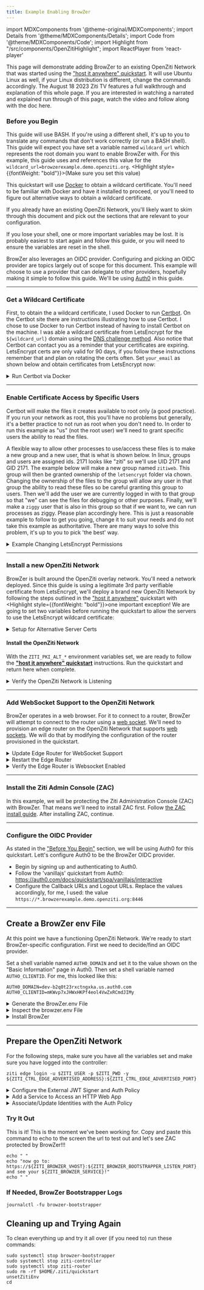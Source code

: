 ```yaml
---
title: Example Enabling BrowZer 
---
```

import MDXComponents from '@theme-original/MDXComponents';
import Details from '@theme/MDXComponents/Details';
import Code from '@theme/MDXComponents/Code';
import Highlight from "/src/components/OpenZitiHighlight";
import ReactPlayer from 'react-player'

This page will demonstrate adding BrowZer to an existing OpenZiti Network that was started using the
["host it anywhere" quickstart](/learn/quickstarts/network/hosted.md). It will use Ubuntu Linux as well, if
your Linux distribution is different, change the commands accordingly. The August 18 2023 Ziti TV features a full 
walkthrough and explanation of this whole page. If you are interested in watching a narrated and explained run
through of this page, watch the video and follow along with the doc here.

<ReactPlayer playing={false} controls url='https://youtu.be/ZPkOQbVEnW0?t=816' />

### Before you Begin

This guide will use BASH. If you're using a different shell, it's up to you to translate any commands that don't work
correctly (or run a BASH shell). This guide will expect you have set a variable named `wildcard_url` which represents
the root domain you want to enable BrowZer with. For this example, this guide uses and references this value 
for the `wildcard_url=browzerexample.demo.openziti.org`. <Highlight style={{fontWeight: "bold"}}>(Make sure you set 
this value)</Highlight>

This quickstart will use [Docker](https://www.docker.com/) to obtain a wildcard certificate. You'll need to be
familiar with Docker and have it installed to proceed, or you'll need to figure out alternative ways to obtain
a wildcard certificate.

If you already have an existing OpenZiti Network, you'll likely want to skim through this document and pick out the
sections that are relevant to your configuration.

If you lose your shell, one or more important variables may be lost. It is probably easiest to start again and follow
this guide, or you will need to ensure the variables are reset in the shell.

BrowZer also leverages an OIDC provider. Configuring and picking an OIDC provider are topics largely out of scope
for this document. This example will choose to use a provider that can delegate to other providers, hopefully making
it simple to follow this guide. We'll be using [Auth0](https://auth0.com) in this guide. 

---

### Get a Wildcard Certificate

First, to obtain the a wildcard certificate, I used Docker to run [Certbot](https://certbot.eff.org/). 
On the Certbot site there are instructions illustrating how to use Certbot. I chose to use Docker to run Certbot
instead of having to install Certbot on the machine. I was able a wildcard certificate from LetsEncrypt for the
`${wildcard_url}` domain using the [DNS challenge method](https://letsencrypt.org/docs/challenge-types/#dns-01-challenge).  Also notice that Certbot can contact you as a 
reminder that your certificates are expiring. LetsEncrypt certs are only valid for 90 days, if you follow these
instructions remember that and plan on rotating the certs often. Set `your_email` as shown below and obtain
certificates from LetsEncrypt now:

<Details>
<summary>Run Certbot via Docker</summary>

```
your_email="your.email@someserver.com"
sudo docker run -it --rm --name certbot \
  -v "/etc/letsencrypt:/etc/letsencrypt" \
  -v "/var/lib/letsencrypt:/var/lib/letsencrypt" \
  certbot/certbot certonly -d "*.${wildcard_url}" \
                  --manual \
                  --preferred-challenges dns \
                  --email "${your_email}" \
                  --agree-tos
```

</Details>

---

### Enable Certificate Access by Specific Users

Certbot will make the files it creates available to root only (a good practice). If you run your network as root, this
you'll have no problems but generally, it's a better practice to not run as root when you don't need to. In order to run
this example as "us" (not the root user) we'll need to grant specific users the ability to read the files.  

A flexible way to allow other processes to use/access these files is to make a new group and a new user, that is what
is shown below. In linux, groups and users are assigned ids. 2171 looks like "ziti" so we'll use UID 2171 and GID 2171.
The example below will make a new group named `zitiweb`. This group will then be granted ownership of the `letsencrypt`
folder via chown. Changing the ownership of the files to the group will allow any user in that group the ability to read
these files so be careful granting this group to users. Then we'll add the user we are currently logged in with to that 
group so that "we" can see the files for debugging or other purposes. Finally, we'll make a `ziggy` user that is also in
this group so that if we want to, we can run processes as ziggy. Please plan accordingly here. This is just a reasonable 
example to follow to get you going, change it to suit your needs and do not take this example as authoritative. There
are many ways to solve this problem, it's up to you to pick 'the best' way.

<Details>
<summary>Example Changing LetsEncrypt Permissions</summary>

```text
sudo groupadd -g 2171 zitiweb
sudo useradd -u 2171 -M ziggy
sudo usermod -aG zitiweb ziggy
sudo usermod -aG zitiweb $USER
sudo chown -R root:zitiweb /etc/letsencrypt/
sudo chmod -R g+rX /etc/letsencrypt/
```

You will want to enable the new group permissions in the current shell. Log out of your current session and log back
in again. Doing so will enable the new group permission in your shell. After, set the `wildcard_url` variable again.
Once set, verify you can access to the certificates:
```text
ls -l /etc/letsencrypt/live/${wildcard_url}/
```
You should see something similar to:
```text
total 8
-rw-r--r-- 1 root zitiweb 692 Aug 17 21:12 README
lrwxrwxrwx 1 root zitiweb  56 Aug 17 21:12 cert.pem -> ../../archive/browzerexample.demo.openziti.org/cert1.pem
lrwxrwxrwx 1 root zitiweb  57 Aug 17 21:12 chain.pem -> ../../archive/browzerexample.demo.openziti.org/chain1.pem
lrwxrwxrwx 1 root zitiweb  61 Aug 17 21:12 fullchain.pem -> ../../archive/browzerexample.demo.openziti.org/fullchain1.pem
lrwxrwxrwx 1 root zitiweb  59 Aug 17 21:12 privkey.pem -> ../../archive/browzerexample.demo.openziti.org/privkey1.pem
```
</Details>

---

### Install a new OpenZiti Network

BrowZer is built around the OpenZiti overlay network. You'll need a network deployed. Since this guide is using
a legitimate 3rd party verifiable certificate from LetsEncrypt, we'll deploy a brand new OpenZiti Network by 
following the steps outlined in the ["host it anywhere"](/learn/quickstarts/network/hosted.md)
quickstart with <Highlight style={{fontWeight: "bold"}}>one important exception</Highlight>! 
We are going to set two variables before running the quickstart to allow the servers to use the LetsEncrypt
wildcard certificate:

<Details>
<summary>Setup for Alternative Server Certs</summary>

Since we have just obtained some LetsEncrypt certificates, we'll enable OpenZiti with
Alternative Server Certs __immediately__! To do that we'll set two new variables
introduced with v0.29.0. Notice that the `${wildcard_url}` variable needs to be set if it's not already set:

```text
export ZITI_PKI_ALT_SERVER_CERT="/etc/letsencrypt/live/${wildcard_url}/fullchain.pem"
export ZITI_PKI_ALT_SERVER_KEY="/etc/letsencrypt/live/${wildcard_url}/privkey.pem"
```
</Details>

#### Install the OpenZiti Network

With the `ZITI_PKI_ALT_*` environment variables set, we are ready to follow the 
__["host it anywhere" quickstart](/learn/quickstarts/network/hosted.md)__ instructions.  Run the quickstart
and return here when complete.

<Details>
<summary>Verify the OpenZiti Network is Listening</summary>

After completing the quickstart, you should be able to access the controller at both the alternate server cert url.
Notice there's no need for 'insecure' (-sk) curl mode for the`${wildcard_url}` URL:

```text
curl https://ctrl.${wildcard_url}:${ZITI_CTRL_EDGE_ADVERTISED_PORT}
```
and we should be able to curl to the non-alternative server url. Note for this we need to use `-sk` since this will
be the self-signed PKI endpoint:
```text
curl -sk https://${ZITI_CTRL_EDGE_ADVERTISED_ADDRESS}:${ZITI_CTRL_EDGE_ADVERTISED_PORT}
```
</Details>

---

### Add WebSocket Support to the OpenZiti Network

BrowZer operates in a web browser. For it to connect to a router, BrowZer will attempt to connect to the router
using a [web socket](https://en.wikipedia.org/wiki/WebSocket). We'll need to provision an edge router on the OpenZiti Network that supports 
[web sockets](https://en.wikipedia.org/wiki/WebSocket). We will do that by modifying the configuration of the router provisioned in the quickstart.

<Details>
<summary>Update Edge Router for WebSocket Support</summary>

After completing the quickstart, you will have an edge router configuration file in the user's home directory.
Use your favorite editor, such as [`vim`](https://en.wikipedia.org/wiki/Vim_(text_editor)) to edit the file:

```text
vi $ZITI_HOME/${ZITI_NETWORK}-edge-router.yaml
```

Locate the "binding" section, and add a section that looks like this. Make sure to change the `address` and `advertise`
fields accordingly to fit your `${wildcard_url}` value:
```text
  - binding: edge
    address: wss:0.0.0.0:8447
    options:
      advertise: ws.browzerexample.demo.openziti.org:8447
      connectTimeoutMs: 5000
      getSessionTimeout: 60
```

</Details>

<Details>
<summary>Restart the Edge Router</summary>

After updating the router's configuration file you'll need to restart the router:
```text
sudo systemctl restart ziti-router
```
</Details>

<Details>
<summary>Verify the Edge Router is Websocket Enabled</summary>

After the router restarts you'll be able to verify the router is properly configured. The following curl statement
should succeed and return a 404 message similar to the one shown below. Note port 8447 is used, if you change this
port you will obviously need to change the port number to the one you chose:

```text
curl https://ws.${wildcard_url}:8447
```

</Details>

---

### Install the Ziti Admin Console (ZAC)

In this example, we will be protecting the Ziti Administration Console (ZAC) with BrowZer. That means we'll need to
install ZAC first. Follow [the ZAC install guide](/learn/quickstarts/zac/index.md).
After installing ZAC, continue.

---

### Configure the OIDC Provider

As stated in the ["Before You Begin"](#before-you-begin) section, we will be using Auth0 for this quickstart. Lett's
configure Auth0 to be the BrowZer OIDC provider.

* Begin by signing up and authenticating to Auth0.
* Follow the 'vanillajs' quickstart from Auth0: https://auth0.com/docs/quickstart/spa/vanillajs/interactive
* Configure the Callback URLs and Logout URLs. Replace the values accordingly, for me, I used:
  the value `https://*.browzerexample.demo.openziti.org:8446`

---

## Create a BrowZer env File

At this point we have a functioning OpenZiti Network. We're ready to start BrowZer-specific configuration.
First we need to decide/find an OIDC provider.  

Set a shell variable named `AUTH0_DOMAIN` and set it to the value shown on the "Basic Information" page in Auth0. Then
set a shell variable named `AUTHO_CLIENTID`. For me, this looked like this:

```text
AUTH0_DOMAIN=dev-b2q0t23rxctngxka.us.auth0.com
AUTH0_CLIENTID=mKWvp7xJHWxHKPf4eol4VwZxRCmdJIMy
```

<Details>
<summary>Generate the BrowZer.env File</summary>

:::caution Warning
Make sure all variables listed below are set in your shell before running
:::

Now copy and paste this command to generate the browzer.env file.

```text
export NODE_ENV=production
export ZITI_BROWZER_BOOTSTRAPPER_LOGLEVEL=debug
export ZITI_BROWZER_BOOTSTRAPPER_HOST=browzer.${wildcard_url}
export ZITI_BROWZER_RUNTIME_LOGLEVEL=debug
export ZITI_BROWZER_RUNTIME_HOTKEY=alt+F12
export ZITI_CONTROLLER_HOST=ctrl.${wildcard_url}
export ZITI_CONTROLLER_PORT=${ZITI_CTRL_EDGE_ADVERTISED_PORT}
export ZITI_BROWZER_BOOTSTRAPPER_SCHEME=https
export ZITI_BROWZER_BOOTSTRAPPER_CERTIFICATE_PATH=/etc/letsencrypt/live/${wildcard_url}/fullchain.pem
export ZITI_BROWZER_BOOTSTRAPPER_KEY_PATH=/etc/letsencrypt/live/${wildcard_url}/privkey.pem
export ZITI_BROWZER_BOOTSTRAPPER_LISTEN_PORT=8446
export ZITI_BROWZER_SERVICE=brozac
export ZITI_BROWZER_VHOST=${ZITI_BROWZER_SERVICE}.${wildcard_url}
export ZITI_BROWZER_OIDC_URL=https://${AUTH0_DOMAIN}
export ZITI_BROWZER_CLIENT_ID=${AUTH0_CLIENTID}

export ZITI_BROWZER_BOOTSTRAPPER_TARGETS="$(cat <<HERE
  {
    "targetArray": [
      {
        "vhost": "${ZITI_BROWZER_VHOST}",
        "service": "${ZITI_BROWZER_SERVICE}",
        "path": "/",
        "scheme": "http",
        "idp_issuer_base_url": "${ZITI_BROWZER_OIDC_URL}",
        "idp_client_id": "${ZITI_BROWZER_CLIENT_ID}"
      }
    ]
  }
HERE
)"

cat > $ZITI_HOME/browzer.env << HERE
ZITI_BROWZER_BOOTSTRAPPER_HOST="${ZITI_BROWZER_BOOTSTRAPPER_HOST}"
ZITI_BROWZER_BOOTSTRAPPER_LOGLEVEL="${ZITI_BROWZER_BOOTSTRAPPER_LOGLEVEL}"
ZITI_BROWZER_RUNTIME_LOGLEVEL="${ZITI_BROWZER_RUNTIME_LOGLEVEL}"
ZITI_BROWZER_RUNTIME_HOTKEY="${ZITI_BROWZER_RUNTIME_HOTKEY}"
ZITI_CONTROLLER_HOST="${ZITI_CONTROLLER_HOST}"
ZITI_CONTROLLER_PORT="${ZITI_CONTROLLER_PORT}"
ZITI_BROWZER_BOOTSTRAPPER_SCHEME="${ZITI_BROWZER_BOOTSTRAPPER_SCHEME}"
ZITI_BROWZER_BOOTSTRAPPER_CERTIFICATE_PATH="${ZITI_BROWZER_BOOTSTRAPPER_CERTIFICATE_PATH}"
ZITI_BROWZER_BOOTSTRAPPER_KEY_PATH="${ZITI_BROWZER_BOOTSTRAPPER_KEY_PATH}"
ZITI_BROWZER_BOOTSTRAPPER_LISTEN_PORT="${ZITI_BROWZER_BOOTSTRAPPER_LISTEN_PORT}"
ZITI_BROWZER_BOOTSTRAPPER_TARGETS='${ZITI_BROWZER_BOOTSTRAPPER_TARGETS}'
NODE_EXTRA_CA_CERTS=node_modules/node_extra_ca_certs_mozilla_bundle/ca_bundle/ca_intermediate_root_bundle.pem
HERE
echo browzer env file written to: $ZITI_HOME/browzer.env
```

</Details>

<Details>
<summary>Inspect the browzer.env File</summary>

You should see something like:
```text
browzer env file written to: /home/ubuntu/.ziti/quickstart/ip-172-31-47-200/browzer.env
```

Open this file up and visually inspect it to verify the file seems to be full, complete and not missing anything
obvious. If you had verified all the variables used in the previous command were set, this file will be correctly
created.

</Details>

<Details>
<summary>Install BrowZer</summary>

BrowZer is ready to be installed. The [main BrowZer page](/learn/quickstarts/browzer/index.md) has two sections showing you how to
install BrowZer either by [cloning from GitHub](/learn/quickstarts/browzer/index.md#cloning-from-github)
or by [Running via Docker](/learn/quickstarts/browzer/index.md#running-via-docker). I have
used the "clone" approach to run my BrowZer (and ZAC).

Follow one of those methods and ensure BrowZer is up and running.

```text
browzer env file written to: /home/ubuntu/.ziti/quickstart/ip-172-31-47-200/browzer.env
```

Open this file up and visually inspect it to verify the file seems to be full, complete and not missing anything
obvious. If you had verified all the variables used in the previous command were set, this file will be correctly
created.

</Details>

---

## Prepare the OpenZiti Network

For the following steps, make sure you have all the variables set and make sure you have logged into the controller:
```text
ziti edge login -u $ZITI_USER -p $ZITI_PWD -y ${ZITI_CTRL_EDGE_ADVERTISED_ADDRESS}:${ZITI_CTRL_EDGE_ADVERTISED_PORT}
```

<Details>
<summary>Configure the External JWT Signer and Auth Policy</summary>

```text
echo "configuring OpenZiti for BrowZer..."
ziti_object_prefix=browzer-auth0
issuer=$(curl -s ${ZITI_BROWZER_OIDC_URL}/.well-known/openid-configuration | jq -r .issuer)
jwks=$(curl -s ${ZITI_BROWZER_OIDC_URL}/.well-known/openid-configuration | jq -r .jwks_uri)

echo "OIDC issuer   : $issuer"
echo "OIDC jwks url : $jwks"

ext_jwt_signer=$(ziti edge create ext-jwt-signer "${ziti_object_prefix}-ext-jwt-signer" "${issuer}" --jwks-endpoint "${jwks}" --audience "${ZITI_BROWZER_CLIENT_ID}" --claims-property email)
echo "ext jwt signer id: $ext_jwt_signer"

auth_policy=$(ziti edge create auth-policy "${ziti_object_prefix}-auth-policy" --primary-ext-jwt-allowed --primary-ext-jwt-allowed-signers ${ext_jwt_signer})
echo "auth policy id: $auth_policy"
```

After running the commands listed above, you should see output that confirms an `ext-jwt-signer` and `auth-policy` were
created successfully. It should look similar to what is shown below. Ensure the id's for the signer and auth policy
have some value and are not blank:
```text
configuring OpenZiti for BrowZer...
OIDC issuer   : https://dev-b2q0t23rxctngxka.us.auth0.com/
OIDC jwks url : https://dev-b2q0t23rxctngxka.us.auth0.com/.well-known/jwks.json
ext jwt signer id: 23sRIAoaPqh9RDoFO8iwGZ
auth policy id: 6EbCIB8ke40SI8eQxc3O0X
```

</Details>

<Details>
<summary>Add a Service to Access an HTTP Web App</summary>

To enable access to the ZAC using BrowZer we need to make a service. Things to notice here are that we are using the
HTTP port (the BrowZer Bootstrapper will provide HTTPS) and we're using the default port of 1408. Ensure the variables
referenced are all set accordingly and then copy/paste these commands:

```text
intercept_address="${ZITI_BROWZER_SERVICE}.ziti"
intercept_port=80
offload_address=127.0.0.1
offload_port=1408

function createService {
ziti edge create config ${ZITI_BROWZER_SERVICE}.host.config host.v1 '{"protocol":"tcp", "address":"'"${offload_address}"'", "port":'${offload_port}'}'
ziti edge create config ${ZITI_BROWZER_SERVICE}.int.config  intercept.v1 '{"protocols":["tcp"],"addresses":["'"${intercept_address}"'"], "portRanges":[{"low":'${intercept_port}', "high":'${intercept_port}'}]}'
ziti edge create service "${ZITI_BROWZER_SERVICE}" --configs "${ZITI_BROWZER_SERVICE}.host.config","${ZITI_BROWZER_SERVICE}.int.config"
ziti edge create service-policy "${ZITI_BROWZER_SERVICE}.bind" Bind --service-roles "@${ZITI_BROWZER_SERVICE}" --identity-roles "#${ZITI_BROWZER_SERVICE}.binders"
ziti edge create service-policy "${ZITI_BROWZER_SERVICE}.dial" Dial --service-roles "@${ZITI_BROWZER_SERVICE}" --identity-roles "#${ZITI_BROWZER_SERVICE}.dialers"
}

function deleteService {
ziti edge delete config  where 'name contains "'"${ZITI_BROWZER_SERVICE}"'."'
ziti edge delete service where 'name = "'"${ZITI_BROWZER_SERVICE}"'"'
ziti edge delete sp      where 'name contains "'"${ZITI_BROWZER_SERVICE}"'."'
}

createService

```

Verify the commands all succeed (no errors shown) and the output looks similar to this after running:
```text
New config brozac.host.config created with id: 5i85SF4pnehz1LEjJNvCtH
New config brozac.int.config created with id: 2p8xuev7Vb9NzuZoEGi4tq
New service brozac created with id: 5Ry0BOMr6VJGQjF51LdDxv
New service policy brozac.bind created with id: 8EoBqEhKeIKQLQxY5zr3Z
New service policy brozac.dial created with id: 1TUzPYdN3GpGdA4k9Uauv3
```

</Details>

<Details>
<summary>Associate/Update Identities with the Auth Policy</summary>

Now we need to associate the claims presented by the OIDC provider with one or more identities inside the OpenZiti
Network. Since we have decided to use Auth0, in the previous step we were able to create an `ext-jwt-signer` and 
reference the claim named `email`. Since we chose Auth0, I know that it will provide this particular claim to OpenZiti
after the user logs into the OIDC provider. If your OIDC provider doesn't provide `email`, you'll have to 
learn/explore/understand how the OIDC provider you're using works. It's out of scope of this document to provide
that sort of insight. Set a variable named `ZITI_BROWZER_IDENTITIES` and assign it an email address you plan to use:

```text
ZITI_BROWZER_IDENTITIES="clint.dovholuk@company.name"
```

After create a __space__ delimited list (one value/email is fine too), copy and paste the following command:

```text
echo "creating users specified by ZITI_BROWZER_IDENTITIES: ${ZITI_BROWZER_IDENTITIES}"
for id in ${ZITI_BROWZER_IDENTITIES}; do
ziti edge create identity user "${id}" --auth-policy ${auth_policy} --external-id "${id}" -a "${ZITI_BROWZER_SERVICE}.dialers"
done

#ziti edge update identity "${id}" -a $(ziti edge list identities 'name="'${id}'"' -j | jq -r '.data[].roleAttributes | map(. // "") | @csv'),"${ZITI_BROWZER_SERVICE}.dialers"
ziti edge update identity "${ZITI_ROUTER_NAME}" -a "${ZITI_BROWZER_SERVICE}.binders"
```

After you run that command you should see output looking similar to this:
```text
creating users specified by ZITI_BROWZER_IDENTITIES: clint.dovholuk@company.name
New identity clint.dovholuk@company.name created with id: hmnQByTn3
```

</Details>

### Try It Out

This is it! This is the moment we've been working for.  Copy and paste this command to echo to the screen the url to 
test out and let's see ZAC protected by BrowZer!!!

```text
echo " "
echo "now go to: https://${ZITI_BROWZER_VHOST}:${ZITI_BROWZER_BOOTSTRAPPER_LISTEN_PORT} and see your ${ZITI_BROWZER_SERVICE}!"
echo " "
```

### If Needed, BrowZer Bootstrapper Logs

```text
journalctl -fu browzer-bootstrapper
```


## Cleaning up and Trying Again

To clean everything up and try it all over (if you need to) run these commands:
```text
sudo systemctl stop browzer-bootstrapper
sudo systemctl stop ziti-controller 
sudo systemctl stop ziti-router
sudo rm -rf $HOME/.ziti/quickstart
unsetZitiEnv
cd 
```

